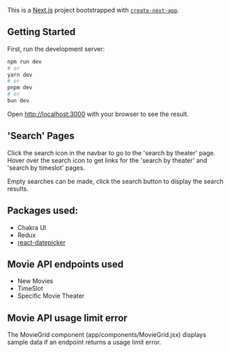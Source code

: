 This is a [Next.js](https://nextjs.org/) project bootstrapped with [`create-next-app`](https://github.com/vercel/next.js/tree/canary/packages/create-next-app).

## Getting Started

First, run the development server:

```bash
npm run dev
# or
yarn dev
# or
pnpm dev
# or
bun dev
```

Open [http://localhost:3000](http://localhost:3000) with your browser to see the result.

## 'Search' Pages

Click the search icon in the navbar to go to the 'search by theater' page.
Hover over the search icon to get links for the 'search by theater' and 'search by timeslot' pages.

Empty searches can be made, click the search button to display the search results.

## Packages used:

* Chakra UI
* Redux
* [react-datepicker](https://www.npmjs.com/package/react-datepicker)

## Movie API endpoints used

* New Movies
* TimeSlot
* Specific Movie Theater

## Movie API usage limit error

The MovieGrid component (app/components/MovieGrid.jsx) displays sample data if an endpoint returns a usage limit error.
